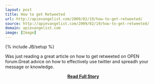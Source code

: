 ```yaml
---
layout: post
title: How to get Retweeted
url: http://apievangelist.com/2009/02/19/how-to-get-retweeted/
source: http://apievangelist.com/2009/02/19/how-to-get-retweeted/
domain: apievangelist.com
image: [Image]
---
```

{% include JB/setup %}<p>Was just reading a great article on how to get retweeted on OPEN forum.Great advice on how to effectively use twitter and spreadh your message or knowledge.</p>
<center><p><a href="http://apievangelist.com/2009/02/19/how-to-get-retweeted/" style='padding:25px; font-sze:18px; font-weight: bold;'>Read Full Story</a></p></center>

